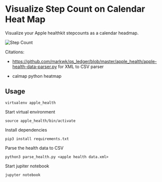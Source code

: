 # Visualize Step Count on Calendar Heat Map

Visualize your Apple healthkit stepcounts as a calendar headmap. 

![Step Count]('/StepCount.png')

Citations: 

- https://github.com/markwk/qs_ledger/blob/master/apple_health/apple-health-data-parser.py for XML to CSV parser

- calmap python heatmap

## Usage

`virtualenv apple_health`

Start virtual environment

`source apple_health/bin/activate`

Install dependencies

`pip3 install requirements.txt`

Parse the health data to CSV

`python3 parse_health.py <apple health data.xml>`

Start jupiter notebook

`jupyter notebook`